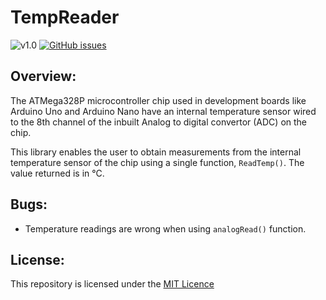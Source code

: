 # TempReader

![v1.0](https://img.shields.io/badge/Version-1.0-green)
[![GitHub issues](https://img.shields.io/github/issues/JoelJojoP/TempReader?color=blue&label=Issues&style=flat)](https://github.com/JoelJojoP/TempReader/issues)

## Overview:
The ATMega328P microcontroller chip used in development boards like Arduino Uno and Arduino Nano have an internal temperature sensor wired to the 8th channel of the inbuilt Analog to digital convertor (ADC) on the chip.

This library enables the user to obtain measurements from the internal temperature sensor of the chip using a single function, ```ReadTemp()```. The value returned is in °C.

## Bugs:

- Temperature readings are wrong when using ```analogRead()``` function.

## License:

This repository is licensed under the [MIT Licence](https://github.com/JoelJojoP/TempReader/blob/main/LICENSE)
